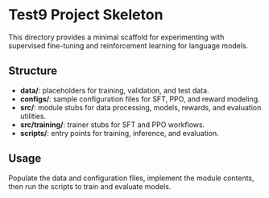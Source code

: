 # Test9 Project Skeleton

This directory provides a minimal scaffold for experimenting with supervised fine-tuning and reinforcement learning for language models.

## Structure
- **data/**: placeholders for training, validation, and test data.
- **configs/**: sample configuration files for SFT, PPO, and reward modeling.
- **src/**: module stubs for data processing, models, rewards, and evaluation utilities.
- **src/training/**: trainer stubs for SFT and PPO workflows.
- **scripts/**: entry points for training, inference, and evaluation.

## Usage
Populate the data and configuration files, implement the module contents, then run the scripts to train and evaluate models.
